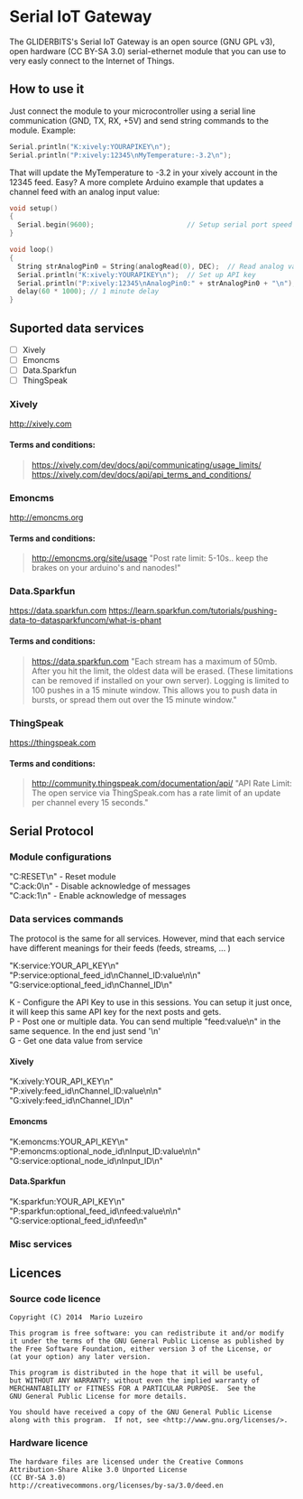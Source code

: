 Serial IoT Gateway
==================
The GLIDERBITS's Serial IoT Gateway is an open source (GNU GPL v3), open hardware (CC BY-SA 3.0) serial-ethernet module that you can use to very easly connect to the Internet of Things.

## How to use it

Just connect the module to your microcontroller using a serial line communication (GND, TX, RX, +5V) and send string commands to the module. Example:
```C++
Serial.println("K:xively:YOURAPIKEY\n");
Serial.println("P:xively:12345\nMyTemperature:-3.2\n");
```
That will update the MyTemperature to -3.2 in your xively account in the 12345 feed. Easy? A more complete Arduino example that updates a channel feed with an analog input value:

```C++
void setup()
{
  Serial.begin(9600);                       // Setup serial port speed
}

void loop()
{
  String strAnalogPin0 = String(analogRead(0), DEC);  // Read analog value from channel 0
  Serial.println("K:xively:YOURAPIKEY\n");  // Set up API key
  Serial.println("P:xively:12345\nAnalogPin0:" + strAnalogPin0 + "\n"); // Post it!
  delay(60 * 1000); // 1 minute delay
}
```

## Suported data services

- [ ] Xively
- [ ] Emoncms
- [ ] Data.Sparkfun
- [ ] ThingSpeak

### Xively
http://xively.com

#### Terms and conditions:
> https://xively.com/dev/docs/api/communicating/usage_limits/
> https://xively.com/dev/docs/api/api_terms_and_conditions/

### Emoncms
http://emoncms.org

#### Terms and conditions:
> http://emoncms.org/site/usage
> "Post rate limit: 5-10s.. keep the brakes on your arduino's and nanodes!"

### Data.Sparkfun
https://data.sparkfun.com
https://learn.sparkfun.com/tutorials/pushing-data-to-datasparkfuncom/what-is-phant

#### Terms and conditions:
> https://data.sparkfun.com
> "Each stream has a maximum of 50mb. After you hit the limit, the oldest data will be erased. (These limitations can be removed if installed on your own server). Logging is limited to 100 pushes in a 15 minute window. This allows you to push data in bursts, or spread them out over the 15 minute window."

### ThingSpeak
https://thingspeak.com

#### Terms and conditions:
> http://community.thingspeak.com/documentation/api/
> "API Rate Limit: The open service via ThingSpeak.com has a rate limit of an update per channel every 15 seconds."

## Serial Protocol

### Module configurations

"C:RESET\n" - Reset module<br>
"C:ack:0\n" - Disable acknowledge of messages<br>
"C:ack:1\n" - Enable acknowledge of messages<br>

### Data services commands
The protocol is the same for all services. However, mind that each service have different meanings for their feeds (feeds, streams, ... )

"K:service:YOUR_API_KEY\n"<br>
"P:service:optional_feed_id\nChannel_ID:value\n\n"<br>
"G:service:optional_feed_id\nChannel_ID\n"<br>

K - Configure the API Key to use in this sessions. You can setup it just once, it will keep this same API key for the next posts and gets.<br>
P - Post one or multiple data. You can send multiple "feed:value\n" in the same sequence. In the end just send '\n'<br>
G - Get one data value from service<br>

#### Xively
"K:xively:YOUR_API_KEY\n"<br>
"P:xively:feed_id\nChannel_ID:value\n\n"<br>
"G:xively:feed_id\nChannel_ID\n"<br>

#### Emoncms
"K:emoncms:YOUR_API_KEY\n"<br>
"P:emoncms:optional_node_id\nInput_ID:value\n\n"<br>
"G:service:optional_node_id\nInput_ID\n"<br>

#### Data.Sparkfun
"K:sparkfun:YOUR_API_KEY\n"<br>
"P:sparkfun:optional_feed_id\nfeed:value\n\n"<br>
"G:service:optional_feed_id\nfeed\n"<br>

### Misc services

## Licences

### Source code licence

    Copyright (C) 2014  Mario Luzeiro

    This program is free software: you can redistribute it and/or modify
    it under the terms of the GNU General Public License as published by
    the Free Software Foundation, either version 3 of the License, or
    (at your option) any later version.

    This program is distributed in the hope that it will be useful,
    but WITHOUT ANY WARRANTY; without even the implied warranty of
    MERCHANTABILITY or FITNESS FOR A PARTICULAR PURPOSE.  See the
    GNU General Public License for more details.

    You should have received a copy of the GNU General Public License
    along with this program.  If not, see <http://www.gnu.org/licenses/>.

### Hardware licence

    The hardware files are licensed under the Creative Commons Attribution-Share Alike 3.0 Unported License
    (CC BY-SA 3.0)
    http://creativecommons.org/licenses/by-sa/3.0/deed.en
  
